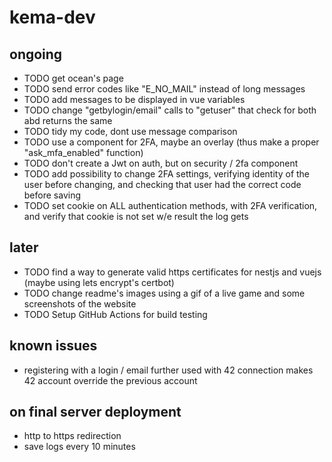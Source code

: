 # kema-dev

## ongoing

* TODO get ocean's page
* TODO send error codes like "E_NO_MAIL" instead of long messages
* TODO add messages to be displayed in vue variables
* TODO change "getbylogin/email" calls to "getuser" that check for both abd returns the same
* TODO tidy my code, dont use message comparison
* TODO use a component for 2FA, maybe an overlay (thus make a proper "ask_mfa_enabled" function)
* TODO don't create a Jwt on auth, but on security / 2fa component
* TODO add possibility to change 2FA settings, verifying identity of the user before changing, and checking that user had the correct code before saving
* TODO set cookie on ALL authentication methods, with 2FA verification, and verify that cookie is not set w/e result the log gets

## later

* TODO find a way to generate valid https certificates for nestjs and vuejs (maybe using lets encrypt's certbot)
* TODO change readme's images using a gif of a live game and some screenshots of the website
* TODO Setup GitHub Actions for build testing

## known issues

* registering with a login / email further used with 42 connection makes 42 account override the previous account

## on final server deployment

* http to https redirection
* save logs every 10 minutes
